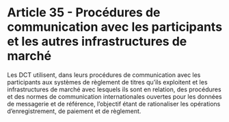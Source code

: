 # Article 35 - Procédures de communication avec les participants et les autres infrastructures de marché


Les DCT utilisent, dans leurs procédures de communication avec les participants aux systèmes de règlement de titres qu’ils exploitent et les infrastructures de marché avec lesquels ils sont en relation, des procédures et des normes de communication internationales ouvertes pour les données de messagerie et de référence, l’objectif étant de rationaliser les opérations d’enregistrement, de paiement et de règlement.
